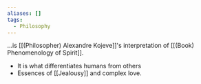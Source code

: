 ```yaml
---
aliases: []
tags:
  - Philosophy
---
```


…is [[(Philosopher) Alexandre Kojeve]]'s interpretation of [[(Book) Phenomenology of Spirit]].

- It is what differentiates humans from others
- Essences of [[Jealousy]] and complex love.
